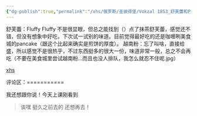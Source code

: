 ```yaml
---
{"dg-publish":true,"permalink":"/xhs/俄罗斯/圣彼得堡/Vokzal 1853_舒芙蕾和PHO/","tags":["rednote","圣彼得堡"],"created":"2025-03-17T22:34:32.047+08:00","updated":"2025-03-20T22:46:14.672+08:00"}
---
```


 

舒芙蕾：Fluffy Fluffy 不是很显眼，但总之能找到（）点了抹茶舒芙蕾，感觉还不错，但没有想象中好吃，下次试一试别的味道。目前觉得最好吃的还是咖喱咧美食城的pancake（跟这个比起来确实是煎饼的厚度）。
越南粉：忘了叫啥，直接给盛，所以感觉不是很热乎，不过东西挺多的很大一份，味道非常一般，总之不会再吃（不要在美食城里尝试越南粉…而且也没人排队，我怎么就忍不住呢.jpg）

[xhs](https://www.xiaohongshu.com/explore/63eaa33f00000000140261ee?xsec_token=ABjCSIjeXjKMlY1tXW265ksNilCFTirOP1KCLaLbjDL50=&xsec_source=pc_user)

评论区：===========

我还想跟你说！今天上课刚看到

> 诶嘿 挺久之前去的 还想再去！